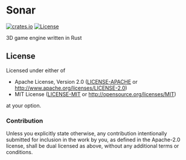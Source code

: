 # Sonar

[![crates.io](https://img.shields.io/crates/v/sonar.svg)](https://crates.io/crates/sonar)
[![License](https://img.shields.io/crates/l/sonar.svg)](https://crates.io/crates/sonar)

3D game engine written in Rust

## License

Licensed under either of

 * Apache License, Version 2.0 ([LICENSE-APACHE](LICENSE-APACHE) or http://www.apache.org/licenses/LICENSE-2.0)
 * MIT License ([LICENSE-MIT](LICENSE-MIT) or http://opensource.org/licenses/MIT)

at your option.

### Contribution

Unless you explicitly state otherwise, any contribution intentionally submitted
for inclusion in the work by you, as defined in the Apache-2.0 license, shall be dual licensed as above, without any
additional terms or conditions.
